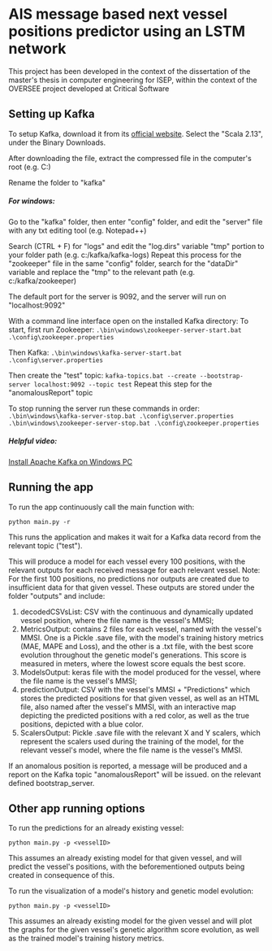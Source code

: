 # AIS message based next vessel positions predictor using an LSTM network
This project has been developed in the context of the dissertation of the master's thesis in computer engineering for ISEP, within the context of the OVERSEE project developed at Critical Software

## Setting up Kafka
To setup Kafka, download it from its [official website](https://kafka.apache.org/downloads). Select the "Scala 2.13", under the Binary Downloads.

After downloading the file, extract the compressed file in the computer's root (e.g. C:)

Rename the folder to "kafka"

##### For windows:
Go to the "kafka" folder, then enter "config" folder, and edit the "server" file with any txt editing tool (e.g. Notepad++)

Search (CTRL + F) for "logs" and edit the "log.dirs" variable "tmp" portion to your folder path (e.g. c:/kafka/kafka-logs)
Repeat this process for the "zookeeper" file in the same "config" folder, search for the "dataDir" variable and replace the "tmp" to the relevant path (e.g. c:/kafka/zookeeper)

The default port for the server is 9092, and the server will run on "localhost:9092"

With a command line interface open on the installed Kafka directory:
To start, first run Zookeeper:
`.\bin\windows\zookeeper-server-start.bat .\config\zookeeper.properties`

Then Kafka:
`.\bin\windows\kafka-server-start.bat .\config\server.properties`

Then create the "test" topic:
`kafka-topics.bat --create --bootstrap-server localhost:9092 --topic test`
Repeat this step for the "anomalousReport" topic

To stop running the server run these commands in order:
`.\bin\windows\kafka-server-stop.bat .\config\server.properties`
`.\bin\windows\zookeeper-server-stop.bat .\config\zookeeper.properties`

##### Helpful video:
[Install Apache Kafka on Windows PC](https://www.youtube.com/watch?v=BwYFuhVhshI)

## Running the app
To run the app continuously call the main function with:

`python main.py -r`

This runs the application and makes it wait for a Kafka data record from the relevant topic ("test").

This will produce a model for each vessel every 100 positions, with the relevant outputs for each received message for each relevant vessel.
Note: For the first 100 positions, no predictions nor outputs are created due to insufficient data for that given vessel.
These outputs are stored under the folder "outputs" and include:

1. decodedCSVsList: CSV with the continuous and dynamically updated vessel position, where the file name is the vessel's MMSI;
2. MetricsOutput: contains 2 files for each vessel, named with the vessel's MMSI. One is a Pickle .save file, with the model's training history metrics (MAE, MAPE and Loss), and the other is a .txt file, with the best score evolution throughout the genetic model's generations. This score is measured in meters, where the lowest score equals the best score.
3. ModelsOutput: keras file with the model produced for the vessel, where the file name is the vessel's MMSI;
4. predictionOutput: CSV with the vessel's MMSI + "Predictions" which stores the predicted positions for that given vessel, as well as an HTML file, also named after the vessel's MMSI, with an interactive map depicting the predicted positions with a red color, as well as the true positions, depicted with a blue color.
5. ScalersOutput: Pickle .save file with the relevant X and Y scalers, which represent the scalers used during the training of the model, for the relevant vessel's model, where the file name is the vessel's MMSI.

If an anomalous position is reported, a message will be produced and a report on the Kafka topic "anomalousReport" will be issued. on the relevant defined bootstrap_server.

## Other app running options
To run the predictions for an already existing vessel:

`python main.py -p <vesselID>`

This assumes an already existing model for that given vessel, and will predict the vessel's positions, with the beforementioned outputs being created in consequence of this.

To run the visualization of a model's history and genetic model evolution:

`python main.py -p <vesselID>`

This assumes an already existing model for the given vessel and will plot the graphs for the given vessel's genetic algorithm score evolution, as well as the trained model's training history metrics. 